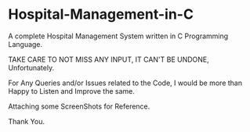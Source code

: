 # Hospital-Management-in-C

A complete Hospital Management System written in C Programming Language.

TAKE CARE TO NOT MISS ANY INPUT, IT CAN'T BE UNDONE, Unfortunately.

For Any Queries and/or Issues related to the Code, I would be more than Happy to Listen and Improve the same. 

Attaching some ScreenShots for Reference.

Thank You.

